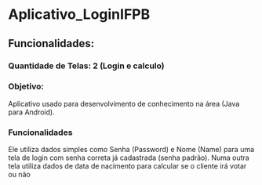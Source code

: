 # Aplicativo_LoginIFPB

## Funcionalidades:

### Quantidade de Telas: 2 (Login e calculo)

### Objetivo:
Aplicativo usado para desenvolvimento de conhecimento na área (Java para Android).

### Funcionalidades
Ele utiliza dados simples como Senha (Password) e Nome (Name) para uma tela de login com senha correta já cadastrada (senha padrão).
Numa outra tela utiliza dados de data de nacimento para calcular se o cliente irá votar ou não
